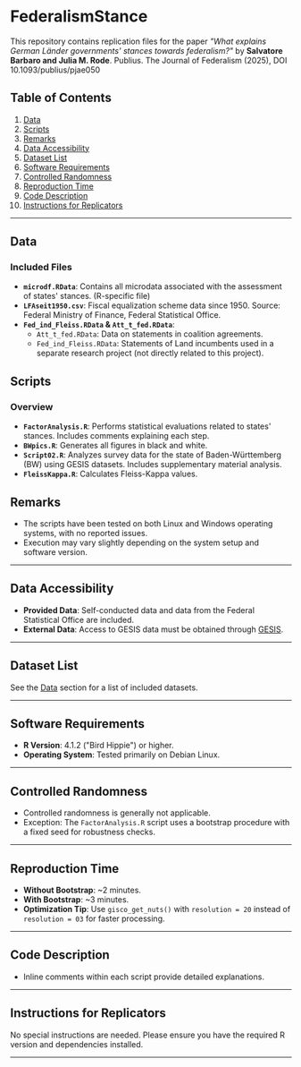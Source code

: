 # FederalismStance

This repository contains replication files for the paper *"What explains German Länder governments' stances towards federalism?"* by **Salvatore Barbaro and Julia M. Rode**. Publius. The Journal of Federalism (2025), DOI 10.1093/publius/pjae050 

## Table of Contents

1. [Data](#data)
2. [Scripts](#scripts)
3. [Remarks](#remarks)
4. [Data Accessibility](#data-accessibility)
5. [Dataset List](#dataset-list)
6. [Software Requirements](#software-requirements)
7. [Controlled Randomness](#controlled-randomness)
8. [Reproduction Time](#reproduction-time)
9. [Code Description](#code-description)
10. [Instructions for Replicators](#instructions-for-replicators)

---

## Data

### Included Files
- **`microdf.RData`**: Contains all microdata associated with the assessment of states' stances. (R-specific file)
- **`LFAseit1950.csv`**: Fiscal equalization scheme data since 1950. Source: Federal Ministry of Finance, Federal Statistical Office.
- **`Fed_ind_Fleiss.RData` & `Att_t_fed.RData`**: 
  - `Att_t_fed.RData`: Data on statements in coalition agreements.
  - `Fed_ind_Fleiss.RData`: Statements of Land incumbents used in a separate research project (not directly related to this project).

## Scripts

### Overview
- **`FactorAnalysis.R`**: Performs statistical evaluations related to states' stances. Includes comments explaining each step.
- **`BWpics.R`**: Generates all figures in black and white.
- **`Script02.R`**: Analyzes survey data for the state of Baden-Württemberg (BW) using GESIS datasets. Includes supplementary material analysis.
- **`FleissKappa.R`**: Calculates Fleiss-Kappa values.

## Remarks

- The scripts have been tested on both Linux and Windows operating systems, with no reported issues.
- Execution may vary slightly depending on the system setup and software version.

---

## Data Accessibility

- **Provided Data**: Self-conducted data and data from the Federal Statistical Office are included.
- **External Data**: Access to GESIS data must be obtained through [GESIS](https://www.gesis.org).

---

## Dataset List

See the [Data](#data) section for a list of included datasets.

---

## Software Requirements

- **R Version**: 4.1.2 ("Bird Hippie") or higher.
- **Operating System**: Tested primarily on Debian Linux.

---

## Controlled Randomness

- Controlled randomness is generally not applicable.
- Exception: The `FactorAnalysis.R` script uses a bootstrap procedure with a fixed seed for robustness checks.

---

## Reproduction Time

- **Without Bootstrap**: ~2 minutes.
- **With Bootstrap**: ~3 minutes.
- **Optimization Tip**: Use `gisco_get_nuts()` with `resolution = 20` instead of `resolution = 03` for faster processing.

---

## Code Description

- Inline comments within each script provide detailed explanations.

---

## Instructions for Replicators

No special instructions are needed. Please ensure you have the required R version and dependencies installed.

---
